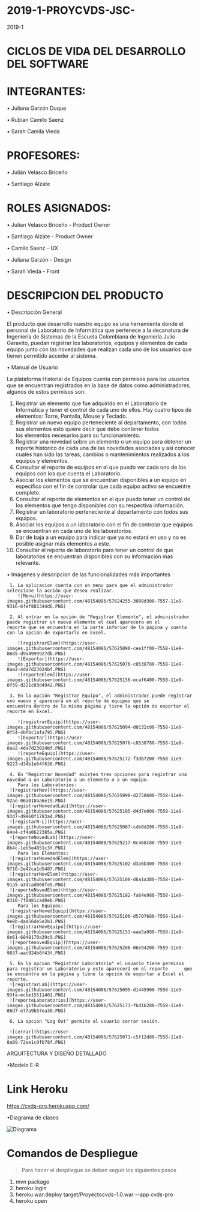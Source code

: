 # 2019-1-PROYCVDS-JSC-

2019-1

# CICLOS DE VIDA DEL DESARROLLO DEL SOFTWARE

# INTEGRANTES:


• Juliana Garzón Duque 

• Rubian Camilo Saenz
 
• Sarah Camila Vieda


# PROFESORES: 

• Julián Velasco Briceño

• Santiago Alzate


# ROLES ASIGNADOS:

• Julian Velasco Briceño - Product Owner

• Santiago Alzate - Product Owner

• Camilo Saenz - UX 

• Juliana Garzón - Design

• Sarah Vieda - Front 



# DESCRIPCION DEL PRODUCTO 

• Descripción General 

El producto que desarrollo nuestro equipo es una herramienta donde el personal de Laboratorio de Informática que pertenece a la decanatura de Ingeniería de Sistemas de la Escuela Colombiana de Ingeniería Julio Garavito, puedan registrar los laboratorios, equipos y elementos de cada equipo junto con las novedades que realizan cada uno de los usuarios que tienen permitido acceder al sistema. 

• Manual de Usuario

La plataforma Historial de Equipos cuenta con permisos para los usuarios que se encuentran registrados en la base de datos como    administradores, algunos de estos permisos son:
   1.  Registrar un elemento que fue adquirido en el Laboratorio de Informática y tener el control de cada uno de ellos. Hay cuatro        tipos de elementos: Torre, Pantalla, Mouse y Teclado.
   2. Registrar un nuevo equipo perteneciente al departamento, con todos sus elementos esto quiere decir que debe contener todos  
       los elementos necesarios para su funcionamiento.
   3.  Registrar una novedad sobre un elemento o un equipo para obtener un reporte historico de cada una de las novedades                  asociadas y asi conocer cuales han sido las tareas, cambios o mantenimientos realizados a los equipos y elementos.
   4.  Consultar el reporte de equipos en el que puedo ver cada uno de los equipos con los que cuenta el Laboratorio.
   5.  Asociar los elementos que se encuentran disponibles a un equipo en específico con el fin de controlar que cada equipo activo        se encuentre completo.
   6.  Consultar el reporte de elementos en el que puedo tener un control de los elementos que tengo disponibles con su respectiva        información.
   7.  Registrar un laboratorio perteneciente al departamento con todos sus equipos.
   8.  Asociar los equipos a un laboratorio con el fin de controlar que equipos se encuentran en cada uno de los laboratorios.
   9.  Dar de baja a un equipo para indicar que ya no estará en uso y no es posible asignar más elementos a este.
   10.  Consultar el reporte de laboratorio para tener un control de que laboratorios se encuentran disponibles con su información          mas relevante.
   
   • Imágenes y descripcion de las funcionalidades más importantes 
  
     1. La aplicacion cuenta con un menu para que el administrador seleccione la acción que desea realizar.
        ![Menu](https://user-images.githubusercontent.com/48154086/57624255-3008d300-7557-11e9-9316-6fef881344d6.PNG)
        
     2. Al entrar en la opción de "Registrar Elemento", el administrador puede registrar un nuevo elemento el cual aparecera en el         reporte que se encuentra en la parte inferior de la página y cuenta con la opción de exportarlo en Excel. 
        
        ![registrarElem](https://user-images.githubusercontent.com/48154086/57625090-cee1ff00-7558-11e9-8685-d9a4999927db.PNG)
        ![Exportar](https://user-images.githubusercontent.com/48154086/57625076-c8538780-7558-11e9-8aa2-4da7d23024bf.PNG)
        ![reporteElem](https://user-images.githubusercontent.com/48154086/57625156-ecaf6400-7558-11e9-8f39-d221c03d4942.PNG)
        
     3. En la opción "Registrar Equipo", el administrador puede registrar uno nuevo y aparecerá en el reporte de equipos que se             encuentra dentro de la misma página y tiene la opción de exportar el reporte en Excel. 
     
        ![registrarEquip](https://user-images.githubusercontent.com/48154086/57625094-d0132c00-7558-11e9-8f54-4bfbc1afa795.PNG)
        ![Exportar](https://user-images.githubusercontent.com/48154086/57625076-c8538780-7558-11e9-8aa2-4da7d23024bf.PNG)
        ![reporteEquip](https://user-images.githubusercontent.com/48154086/57625172-f3d67200-7558-11e9-9223-d34b1e64f638.PNG)
        
     4. En "Registrar Novedad" existen tres opciones para registrar una novedad a un Laboratorio a un elemento o a un equipo.
        Para los Laboratorios:
     ![registrarNov](https://user-images.githubusercontent.com/48154086/57625098-d2758600-7558-11e9-92ae-06a018aa6e19.PNG)
     ![registrarNovedadLab](https://user-images.githubusercontent.com/48154086/57625105-d4d7e000-7558-11e9-93d7-d9960f1783a4.PNG)
     ![registarN-L](https://user-images.githubusercontent.com/48154086/57625087-cdb0d200-7558-11e9-84a4-cf4a0627385a.PNG)
     ![reporteNovedLab](https://user-images.githubusercontent.com/48154086/57625217-0c468c80-7559-11e9-8b4c-1eb5e4851c3f.PNG)
        Para los Elementos:
     ![registrarNovedadElem](https://user-images.githubusercontent.com/48154086/57625102-d3a6b300-7558-11e9-9710-2e42ca1d5407.PNG)
     ![registrarNovElem](https://user-images.githubusercontent.com/48154086/57625108-d6a1a380-7558-11e9-91a5-a3dcad068fe5.PNG)
     ![reporteNovedElem](https://user-images.githubusercontent.com/48154086/57625182-fa64e980-7558-11e9-8310-7f0481cad0eb.PNG)
        Para los Equipos: 
     ![registrarNovedEquip](https://user-images.githubusercontent.com/48154086/57625106-d5707680-7558-11e9-9e8b-daa56de5e2b1.PNG)
     ![registrarNovEquipo](https://user-images.githubusercontent.com/48154086/57625153-eae5a080-7558-11e9-8e61-6848170a39c9.PNG)
     ![reportenovedEquip](https://user-images.githubusercontent.com/48154086/57625206-06e94200-7559-11e9-9037-aac924b8f43f.PNG)
     
     5. En la opcion "Registrar Laboratorio" el usuario tiene permisos para registrar un Laboratorio y este aparecerá en el reporte      que se encuentra en la página y tiene la opción de exportar a Excel el reporte.
     ![registrarLab](https://user-images.githubusercontent.com/48154086/57625095-d1445900-7558-11e9-93fa-ecbe15511401.PNG)
     ![reporteLaboratorios](https://user-images.githubusercontent.com/48154086/57625173-f6d16280-7558-11e9-86d7-e77a9b57ea30.PNG)
     
     6. La opcion "Log Out" permite al usuario cerrar sesión.
     
     ![cerrar](https://user-images.githubusercontent.com/48154086/57625071-c5f12d80-7558-11e9-8a09-72ee1c9fb78f.PNG)

     
ARQUITECTURA Y DISEÑO DETALLADO

•Modelo E-R

# Link Heroku
https://cvds-pro.herokuapp.com/ 


•Diagrama de clases

![Diagrama](https://user-images.githubusercontent.com/48154086/57622319-efa75600-7552-11e9-960c-7ba1d88d6d7b.PNG)


# Comandos de Despliegue

> Para hacer el despliegue se deben seguir los siguientes pasos

1) mvn package
2) heroku login
3) heroku war:deploy target/Proyectocvds-1.0.war --app cvds-pro
4) heroku open





